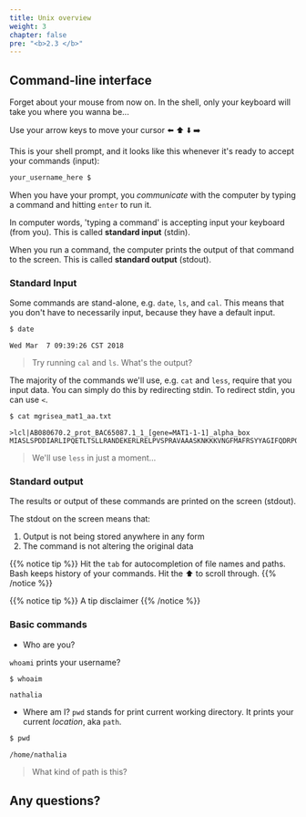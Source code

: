 ```yaml
---
title: Unix overview
weight: 3
chapter: false
pre: "<b>2.3 </b>"
---
```


## Command-line interface

Forget about your mouse from now on. In the shell, only your keyboard will take you where you wanna be...

Use your arrow keys to move your cursor  :arrow_left: :arrow_up: :arrow_down: :arrow_right:

This is your shell prompt, and it looks like this whenever it's ready to accept your commands (input):

```bash
your_username_here $
``` 

When you have your prompt, you *communicate* with the computer by typing a command and hitting `enter` to run it.

In computer words, 'typing a command' is accepting input your keyboard (from you). This is called **standard input** (stdin).

When you run a command, the computer prints the output of that command to the screen. This is called **standard output** (stdout).  


### Standard Input 

Some commands are stand-alone, e.g. `date`, `ls`, and `cal`. This means that you don't have to necessarily input, because they have a default input.

```bash
$ date
```
	Wed Mar  7 09:39:26 CST 2018

> Try running `cal` and `ls`. What's the output?

The majority of the commands we'll use, e.g. `cat` and `less`, require that you input data. You can simply do this by redirecting stdin. To redirect stdin, you can use `<`. 

```bash
$ cat mgrisea_mat1_aa.txt
```
	>lcl|AB080670.2_prot_BAC65087.1_1_[gene=MAT1-1-1]_alpha_box
	MIASLSPDDIARLIPQETLTSLLRANDEKERLRELPVSPRAVAAASKNKKKVNGFMAFRSYYAGIFQDRPQKERSPFITLLWQKETLKSRWTLMANVFSRIRDFAGTTRGRMAMSGFLRVACPLLGITKPCDYLRRYNWELEFVADASAPYDAAMKYEISQSQIPHIVDEFEVPTTEIELLRACVQGGFPFENSAQLLRDMEDSSVTVMTRTAPIMAPSHASQASHGQHNHHFINTLINDPDAAISALLPQDEDIGSLMVDMNIIHSLETDSSTTSSARNSVSPLEQHLFFHEDVSIDPSTMVSFPGEGHGHPETQYSYPNPTLGLW

> We'll use `less` in just a moment...


### Standard output

The results or output of these commands are  printed on the screen (stdout).

The stdout on the screen means that:

1. Output is not being stored anywhere in any form  
2. The command is not altering the original data  

{{% notice tip %}}
Hit the `tab` for autocompletion of file names and paths.  
Bash keeps history of your commands. Hit the :arrow_up: to scroll through.
{{% /notice %}}

{{% notice tip %}}
A tip disclaimer
{{% /notice %}}

### Basic commands

+ Who are you?

`whoami` prints your username?
```bash
$ whoaim
```
	nathalia

+ Where am I? 
`pwd` stands for print current working directory. It prints your current *location*, aka `path`.

```bash
$ pwd
```
	/home/nathalia 

> What kind of path is this?




## **Any questions?**
